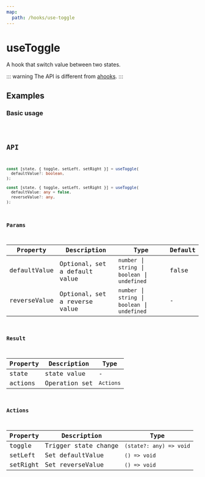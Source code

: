 ```yaml
---
map:
  path: /hooks/use-toggle
---
```


# useToggle

A hook that switch value between two states.

::: warning
The API is different from [ahooks](https://ahooks.js.org/hooks/state/use-toggle).
:::

## Examples

### Basic usage

<demo src="./demo/demo.vue"
  language="vue"
  title="Basic usage"
  desc="click the button, look at the value.">
</demo>

<code src="./demo/demo1.tsx" />

## API

```typescript
const [state, { toggle, setLeft, setRight }] = useToggle(
  defaultValue?: boolean,
);

const [state, { toggle, setLeft, setRight }] = useToggle(
  defaultValue: any = false,
  reverseValue?: any,
);
```

### Params

| Property     | Description                   | Type                                             | Default |
| ------------ | ----------------------------- | ------------------------------------------------ | ------- |
| defaultValue | Optional，set a default value | `number` \| `string` \| `boolean` \| `undefined` | false   |
| reverseValue | Optional，set a reverse value | `number` \| `string` \| `boolean` \| `undefined` | -       |

### Result

| Property | Description   | Type      |
| -------- | ------------- | --------- |
| state    | state value   | -         |
| actions  | Operation set | `Actions` |

### Actions

| Property | Description          | Type                    |
| -------- | -------------------- | ----------------------- |
| toggle   | Trigger state change | `(state?: any) => void` |
| setLeft  | Set defaultValue     | `() => void`            |
| setRight | Set reverseValue     | `() => void`            |
